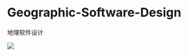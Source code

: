 # Geographic-Software-Design
地理软件设计


![](https://media1.tenor.com/m/wGmVzwiALcEAAAAC/keeping-it-fancy-cat.gif)
